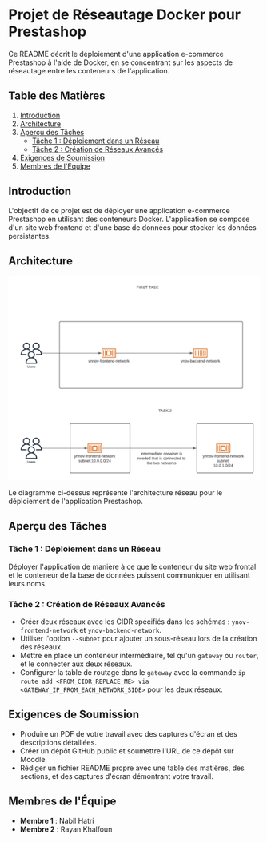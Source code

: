 # Projet de Réseautage Docker pour Prestashop

Ce README décrit le déploiement d'une application e-commerce Prestashop à l'aide de Docker, en se concentrant sur les aspects de réseautage entre les conteneurs de l'application.

## Table des Matières
1. [Introduction](#introduction)
2. [Architecture](#architecture)
3. [Aperçu des Tâches](#aperçu-des-tâches)
   - [Tâche 1 : Déploiement dans un Réseau](#tâche-1-déploiement-dans-un-réseau)
   - [Tâche 2 : Création de Réseaux Avancés](#tâche-2-création-de-réseaux-avancés)
4. [Exigences de Soumission](#exigences-de-soumission)
5. [Membres de l'Équipe](#membres-de-léquipe)

## Introduction

L'objectif de ce projet est de déployer une application e-commerce Prestashop en utilisant des conteneurs Docker. L'application se compose d'un site web frontend et d'une base de données pour stocker les données persistantes.

## Architecture

![Diagramme d'Architecture](archi.png)

Le diagramme ci-dessus représente l'architecture réseau pour le déploiement de l'application Prestashop.

## Aperçu des Tâches

### Tâche 1 : Déploiement dans un Réseau

Déployer l'application de manière à ce que le conteneur du site web frontal et le conteneur de la base de données puissent communiquer en utilisant leurs noms.

### Tâche 2 : Création de Réseaux Avancés

- Créer deux réseaux avec les CIDR spécifiés dans les schémas : `ynov-frontend-network` et `ynov-backend-network`.
- Utiliser l'option `--subnet` pour ajouter un sous-réseau lors de la création des réseaux.
- Mettre en place un conteneur intermédiaire, tel qu'un `gateway` ou `router`, et le connecter aux deux réseaux.
- Configurer la table de routage dans le `gateway` avec la commande `ip route add <FROM_CIDR_REPLACE_ME> via <GATEWAY_IP_FROM_EACH_NETWORK_SIDE>` pour les deux réseaux.

## Exigences de Soumission

- Produire un PDF de votre travail avec des captures d'écran et des descriptions détaillées.
- Créer un dépôt GitHub public et soumettre l'URL de ce dépôt sur Moodle.
- Rédiger un fichier README propre avec une table des matières, des sections, et des captures d'écran démontrant votre travail.

## Membres de l'Équipe

- **Membre 1** : Nabil Hatri
- **Membre 2** : Rayan Khalfoun

